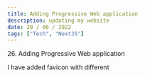 ```yaml
---
title: Adding Progressive Web application
description: updating my website
date: 20 / 06 / 2022
tags: ["Tech", "NextJS"]
---
```


<p>26. Adding Progressive Web application</p>

<p> 
I have added favicon with different 
</p>
<img src="/Blog/20220620-1.png" alt="">
<img src="/Blog/20220620-2.png" alt="">